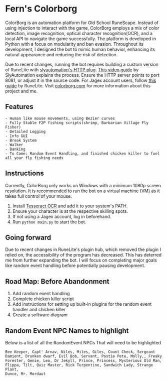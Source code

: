 # Fern's Colorborg

ColorBorg is an automation platform for Old School RuneScape. Instead of using injection to interact with the game, ColorBorg employs a mix of color detection, image recognition, optical character recognition(OCR), and a local API to navigate the game successfully. The platform is developed in Python with a focus on modularity and ban evasion. Throughout its development, I designed the bot to mimic human behavior, enhancing its natural appearance and reducing the risk of detection.

Due to recent changes, running the bot requires building a custom version of RuneLite with [slyautomation's HTTP plug](https://github.com/slyautomation/httpplug). [This video guide](https://www.youtube.com/watch?v=ldfJfNhXKhI) by SlyAutomation explains the process. Ensure the HTTP server points to port 8081, or adjust it in the source code. For Jagex account users, follow [this guide](https://github.com/runelite/runelite/wiki/Using-Jagex-Accounts) by RuneLite. Visit [colorborg.com](https://www.colorborg.com/) for more information about this project and me.

## Features
    - Human like mouse movements, using Bezier curves
    - Fully Stable F2P fishing scripts(shrimp, Barbarian Village Fly Fisher)
    - Detailed Logging
    - Info GUI
    - Break System
    - Walker
    - Banking
    - To Come: Random Event Handling, and finished chicken killer to fuel all your fly fishing needs

## Instructions

Currently, ColorBorg only works on Windows with a minimum 1080p screen resolution. It is recommended to run the bot on a virtual machine (VM) as it takes full control of your mouse.

1. Install [Tesseract OCR](https://github.com/UB-Mannheim/tesseract/wiki) and add it to your system's PATH.
2. Ensure your character is at the respective skilling spots.
3. If not using a Jagex account, log in beforehand.
4. Run `python main.py` to start the bot.

## Going forward

Due to recent changes in RuneLite's plugin hub, which removed the plugin I relied on, the accessibility of the program has decreased. This has deterred me from further expanding the bot. I will focus on completing major goals like random event handling before potentially pausing development. 

## Road Map: Before Abandonment

1. Add random event handling
2. Complete chicken killer script
3. Add instructions for setting up built-in plugins for the random event handler and chicken killer
4. Create a software diagram

## Random Event NPC Names to highlight
Below is a list of all the RandomEvent NPCs That will need to be highlighted

    Bee Keeper, Capt' Arnav, Niles, Miles, Giles, Count Check, Sergeant Damient, Drunken dwarf, Evil Bob, Servant, Postie Pete, Molly,, Freaky Forester, Genie, Leo, Dr Jekyll, Prince, Princess, Mysterious Old Man, Flippa, Tilt, Quiz Master, Rick Turpentine, Sandwich Lady, Strange Plant,
    Dunce, Mr. Mordaut
